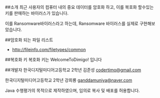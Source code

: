 ##소개
 최근 사용자의 컴퓨터 내의 중요 데이터를 암호화 하고, 이를 복호화 할수있는 키를 판매하는 바이러스가 있습니다.
 
 이를 Ransomware바이러스라고 하는데, Ransomware 바이러스를 실제로 구현해보았습니다. 
  
##암호화 되는 파일 리스트
- http://fileinfo.com/filetypes/common

##복호화 키
복호화 키는   WelcomeToDimigo!   입니다

##개발자
한국디지털미디어고등학교 2학년 김준성 codertimo@gmail.com

한국디지털미디어고등학교 2학년 강희룡 ganddamuniya@naver.com

Java 수행평가의 목적으로 제작하였으며, 임의로 복사 및 배포를 허용합니다.



